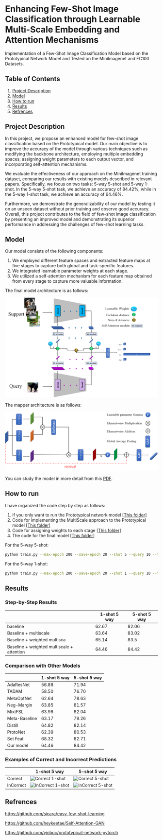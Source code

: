 # Enhancing Few-Shot Image Classification through Learnable Multi-Scale Embedding and Attention Mechanisms
Implementation of a Few-Shot Image Classification Model based on the Prototypical Network Model and Tested on the MiniImagenet and FC100 Datasets.


## Table of Contents

1. [Project Description](#project-description)
2. [Model](#model)
3. [How to run](#how-to-run)
4. [Results](#results)
5. [Refrences](#refrences)


## Project Description

In this project, we propose an enhanced model for few-shot image classification based on the Prototypical model. Our main objective is to improve the accuracy of the model through various techniques such as modifying the backbone architecture, employing multiple embedding spaces, assigning weight parameters to each output vector, and incorporating self-attention mechanisms.

We evaluate the effectiveness of our approach on the MiniImagenet training dataset, comparing our results with existing models described in relevant papers. Specifically, we focus on two tasks: 5-way 5-shot and 5-way 1-shot. In the 5-way 5-shot task, we achieve an accuracy of 84.42%, while in the 5-way 1-shot task, we achieve an accuracy of 64.46%.

Furthermore, we demonstrate the generalizability of our model by testing it on an unseen dataset without prior training and observe good accuracy. Overall, this project contributes to the field of few-shot image classification by presenting an improved model and demonstrating its superior performance in addressing the challenges of few-shot learning tasks.

## Model

Our model consists of the following components:
1. We employed different feature spaces and extracted feature maps at five stages to capture both global and task-specific features.
2. We integrated learnable parameter weights at each stage.
3. We utilized a self-attention mechanism for each feature map obtained from every stage to capture more valuable information.

The final model architecture is as follows:

![Architecture of model](assets/finalmodel.png)

The mapper architecture is as follows:

![Architecture of mapper](assets/attention-module.png)

You can study the model in more detail from this [PDF](finalreport.pdf).

## How to run

I have organized the code step by step as follows:
1. If you only want to run the Prototypical network model [[This folder]](JustPrototypical)
2. Code for implementing the MultiScale approach to the Prototypical model [[This folder]](Prototypical+multiscale)
3. Code for assigning weights to each stage [[This folder]](Prototypical+multiscal+WeightLearnable)
4. The code for the final model [[This folder]](Prototypical+multiscal+WeightLearnable+Self-attention)


For the 5-way 5-shot:
```bash
python train.py --max-epoch 200 --save-epoch 20 --shot 5 --query 10 --train-way 30 --test-way 5 --save-path ./save/proto-5-change --gpu 0
```

For the 5-way 1-shot:
```bash
python train.py --max-epoch 200 --save-epoch 20 --shot 1 --query 10 --train-way 20 --test-way 5 --save-path ./save/proto-1-change --gpu 0
```
## Results

### Step-by-Step Results
|        | 1-shot 5 way| 5-shot 5 way|
| ------ | ------| -----|
| baseline | 62.67 |82.06 |
| Baseline + multiscale |  63.64 | 83.02 |
| Baseline + weighted multisca              |65.14| 83.5 |
| Baseline + weighted multiscale + attention| 64.46 | 84.42 |

### Comparison with Other Models

|        | 1-shot 5 way| 5-shot 5 way|
| ------ | ------| -----|
| AdaResNet | 56.88 | 71.94 |
| TADAM | 58.50 | 76.70 |
| MetaOptNet | 62.64 | 78.63 |
| Neg-Margin | 63.85 | 81.57 |
| MixtFSL | 63.98 | 82.04 |
| Meta-Baseline | 63.17 | 79.26 |
| Distill | 64.82 | 82.14 |
| ProtoNet | 62.39 | 80.53 |
| Set Feat | 68.32 | 82.71 |
| Our model | 64.46 | 84.42 |

### Examples of Correct and Incorrect Predictions

|        |   1-shot 5 way   |    5-shot 5 way   |
| ----------- | ----------- | ----------- |
|    Correct   |    ![Correct 1-shot](assets/CorrectPredict1.png)    |   ![Correct 5-shot](assets/CorrectPredict5.png)   |
|     InCorrect   |     ![InCorrect 1-shot](assets/InCorrectPredict1.png)    |    ![InCorrect 5-shot](assets/InCorrectPredict5.png)     |

## Refrences

https://github.com/sicara/easy-few-shot-learning

https://github.com/heykeetae/Self-Attention-GAN

https://github.com/yinboc/prototypical-network-pytorch
